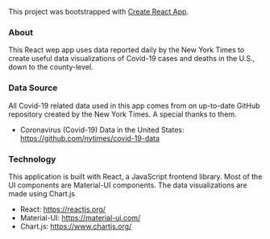 This project was bootstrapped with [Create React App](https://github.com/facebook/create-react-app).

### About

This React wep app uses data reported daily by the New York Times to create useful data visualizations of Covid-19 cases and deaths in the U.S., down to the county-level.

### Data Source

All Covid-19 related data used in this app comes from on up-to-date GitHub repository created by the New York Times. A special thanks to them.

- Coronavirus (Covid-19) Data in the United States: https://github.com/nytimes/covid-19-data

### Technology

This application is built with React, a JavaScript frontend library. Most of the UI components are Material-UI components. The data visualizations are made using Chart.js

- React: https://reactjs.org/
- Material-UI: https://material-ui.com/
- Chart.js: https://www.chartjs.org/
